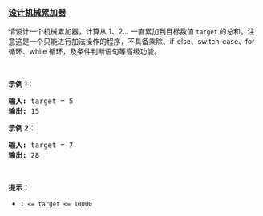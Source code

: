 ### [设计机械累加器](https://leetcode-cn.com/problems/qiu-12n-lcof)

<p>请设计一个机械累加器，计算从 1、2... 一直累加到目标数值 <code>target</code> 的总和。注意这是一个只能进行加法操作的程序，不具备乘除、if-else、switch-case、for 循环、while 循环，及条件判断语句等高级功能。</p>

<p>&nbsp;</p>

<p><strong>示例 1：</strong></p>

<pre>
<strong>输入:</strong> target = 5
<strong>输出:&nbsp;</strong>15
</pre>

<p><strong>示例 2：</strong></p>

<pre>
<strong>输入:</strong> target = 7
<strong>输出:&nbsp;</strong>28
</pre>

<p>&nbsp;</p>

<p><strong>提示：</strong></p>

<ul>
	<li><code>1 &lt;= target&nbsp;&lt;= 10000</code></li>
</ul>

<p>&nbsp;</p>
